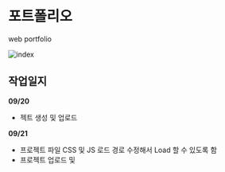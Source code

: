 # 포트폴리오

web portfolio

![index](https://user-images.githubusercontent.com/71207602/93713740-d8da3000-fb98-11ea-94b0-b94d5a2177ad.png)

## 작업일지

**09/20**
- 젝트 생성 및 업로드

**09/21**
- 프로젝트 파일 CSS 및 JS 로드 경로 수정해서 Load 할 수 있도록 함
- 프로젝트 업로드 및 
